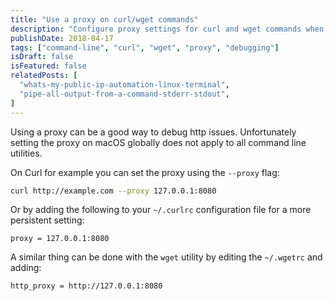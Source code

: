 ```yaml
---
title: "Use a proxy on curl/wget commands"
description: "Configure proxy settings for curl and wget commands when global proxy settings don't apply to CLI utilities."
publishDate: 2018-04-17
tags: ["command-line", "curl", "wget", "proxy", "debugging"]
isDraft: false
isFeatured: false
relatedPosts: [
  "whats-my-public-ip-automation-linux-terminal",
  "pipe-all-output-from-a-command-stderr-stdout",
]
---
```


Using a proxy can be a good way to debug http issues. Unfortunately setting the proxy on macOS globally does not apply to all command line utilities.

On Curl for example you can set the proxy using the `--proxy` flag:

```bash
curl http://example.com --proxy 127.0.0.1:8080
```

Or by adding the following to your `~/.curlrc` configuration file for a more persistent setting:

```
proxy = 127.0.0.1:8080
```

A similar thing can be done with the `wget` utility by editing the `~/.wgetrc` and adding:

```
http_proxy = http://127.0.0.1:8080
```
